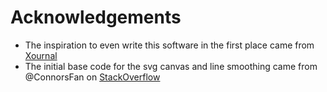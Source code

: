 # Acknowledgements

- The inspiration to even write this software in the first place came from
  [Xournal][ACK1]
- The initial base code for the svg canvas and line smoothing came from
  @ConnorsFan on [StackOverflow][ACK2]

[ACK1]: http://xournal.sourceforge.net/
[ACK2]: https://stackoverflow.com/a/40700068